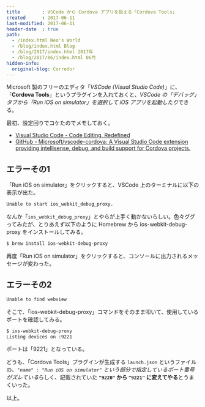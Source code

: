 ```yaml
---
title        : VSCode から Cordova アプリを扱える「Cordova Tools」
created      : 2017-06-11
last-modified: 2017-06-11
header-date  : true
path:
  - /index.html Neo's World
  - /blog/index.html Blog
  - /blog/2017/index.html 2017年
  - /blog/2017/06/index.html 06月
hidden-info:
  original-blog: Corredor
---
```


Microsoft 製のフリーのエディタ「*VSCode (Visual Studio Code)*」に、「**Cordova Tools**」というプラグインを入れておくと、*VSCode の「デバッグ」タブから「Run iOS on simulator」を選択して iOS アプリを起動したり*できる。

最初、設定回りでコケたのでメモしておく。

- [Visual Studio Code - Code Editing. Redefined](https://code.visualstudio.com/)
- [GitHub - Microsoft/vscode-cordova: A Visual Studio Code extension providing intellisense, debug, and build support for Cordova projects.](https://github.com/Microsoft/vscode-cordova)

## エラーその1

「Run iOS on simulator」をクリックすると、VSCode 上のターミナルに以下の表示が出た。

```bash
Unable to start ios_webkit_debug_proxy.
```

なんか「`ios_webkit_debug_proxy`」とやらが上手く動かないらしい。色々ググってみたが、とりあえず以下のように Homebrew から ios-webkit-debug-proxy をインストールしてみる。

```bash
$ brew install ios-webkit-debug-proxy
```

再度「Run iOS on simulator」をクリックすると、コンソールに出力されるメッセージが変わった。

## エラーその2

```bash
Unable to find webview
```

そこで、「ios-webkit-debug-proxy」コマンドをそのまま叩いて、使用しているポートを確認してみる。

```bash
$ ios-webkit-debug-proxy
Listing devices on :9221
```

ポートは「9221」となっている。

どうも、「Cordova Tools」プラグインが生成する `launch.json` というファイルの、*`"name" : "Run iOS on simulator"` という部分で指定しているポート番号がズレている*らしく、記載されていた **`"9220"` から `"9221"` に変えてやる**とうまくいった。

以上。
